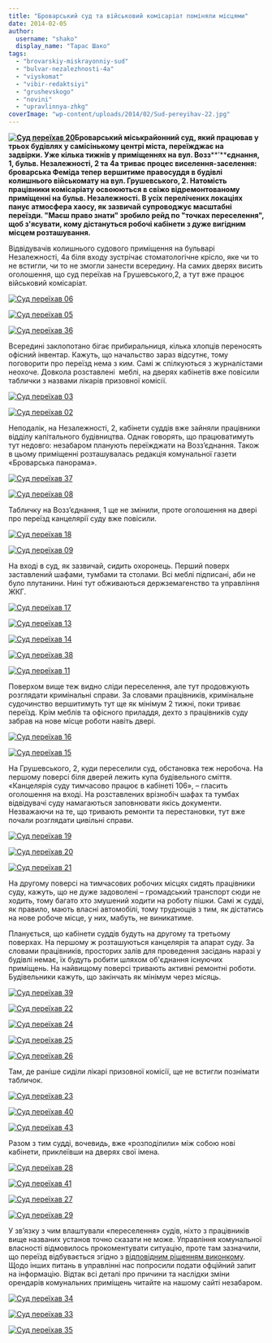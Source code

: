 ```yaml
---
title: "Броварський суд та військовий комісаріат поміняли місцями"
date: 2014-02-05
author: 
  username: "shako"
  display_name: "Тарас Шако"
tags: 
  - "brovarskiy-miskrayonniy-sud"
  - "bulvar-nezalezhnosti-4a"
  - "viyskomat"
  - "vibir-redaktsiyi"
  - "grushevskogo"
  - "novini"
  - "upravlinnya-zhkg"
coverImage: "wp-content/uploads/2014/02/Sud-pereyihav-22.jpg"
---
```


**[![Суд переїхав 20](https://mpz.brovary.org/wp-content/uploads/2014/02/Sud-pereyihav-20.jpg)](https://mpz.brovary.org/wp-content/uploads/2014/02/Sud-pereyihav-20.jpg)Броварський міськрайонний суд, який працював у трьох будівлях у самісінькому центрі міста, переїжджає на задвірки. Уже кілька тижнів у приміщеннях на вул. Возз****’****єднання, 1, бульв. Незалежності, 2 та 4а триває процес виселення-заселення: броварська Феміда тепер вершитиме правосуддя в будівлі колишнього військомату на вул. Грушевського, 2. Натомість працівники комісаріату освоюються в свіжо відремонтованому приміщенні на бульв. Незалежності. В усіх перелічених локаціях панує атмосфера хаосу, як зазвичай супроводжує масштабні переїзди. "Маєш право знати" зробило рейд по "точках переселення", щоб з'ясувати, кому дістануться робочі кабінети з дуже вигідним місцем розташування.**

Відвідувачів колишнього судового приміщення на бульварі Незалежності, 4а біля входу зустрічає стоматологічне крісло, яке чи то не встигли, чи то не змогли занести всередину. На самих дверях висить оголошення, що суд переїхав на Грушевського,2, а тут вже працює військовий комісаріат.

[![Суд переїхав 06](https://mpz.brovary.org/wp-content/uploads/2014/02/Sud-pereyihav-06.jpg)](https://mpz.brovary.org/wp-content/uploads/2014/02/Sud-pereyihav-06.jpg)

[![Суд переїхав 05](https://mpz.brovary.org/wp-content/uploads/2014/02/Sud-pereyihav-05.jpg)](https://mpz.brovary.org/wp-content/uploads/2014/02/Sud-pereyihav-05.jpg)

[![Суд переїхав 36](https://mpz.brovary.org/wp-content/uploads/2014/02/Sud-pereyihav-36.jpg)](https://mpz.brovary.org/wp-content/uploads/2014/02/Sud-pereyihav-36.jpg)

Всередині заклопотано бігає прибиральниця, кілька хлопців переносять офісний інвентар. Кажуть, що начальство зараз відсутнє, тому поговорити про переїзд нема з ким. Самі ж спілкуються з журналістами неохоче. Довкола розставлені  меблі, на дверях кабінетів вже повісили таблички з назвами лікарів призовної комісії.

[![Суд переїхав 03](https://mpz.brovary.org/wp-content/uploads/2014/02/Sud-pereyihav-03.jpg)](https://mpz.brovary.org/wp-content/uploads/2014/02/Sud-pereyihav-03.jpg)

[![Суд переїхав 02](https://mpz.brovary.org/wp-content/uploads/2014/02/Sud-pereyihav-02.jpg)](https://mpz.brovary.org/wp-content/uploads/2014/02/Sud-pereyihav-02.jpg)

Неподалік, на Незалежності, 2, кабінети суддів вже зайняли працівники відділу капітального будівництва. Однак говорять, що працюватимуть тут недовго: незабаром планують переїжджати на Возз’єднання. Також в цьому приміщенні розташувалась редакція комунальної газети «Броварська панорама».

[![Суд переїхав 37](https://mpz.brovary.org/wp-content/uploads/2014/02/Sud-pereyihav-37.jpg)](https://mpz.brovary.org/wp-content/uploads/2014/02/Sud-pereyihav-37.jpg)

[![Суд переїхав 08](https://mpz.brovary.org/wp-content/uploads/2014/02/Sud-pereyihav-08.jpg)](https://mpz.brovary.org/wp-content/uploads/2014/02/Sud-pereyihav-08.jpg)

Табличку на Возз’єднання, 1 ще не змінили, проте оголошення на двері про переїзд канцелярії суду вже повісили.

[![Суд переїхав 18](https://mpz.brovary.org/wp-content/uploads/2014/02/Sud-pereyihav-18.jpg)](https://mpz.brovary.org/wp-content/uploads/2014/02/Sud-pereyihav-18.jpg)

[![Суд переїхав 09](https://mpz.brovary.org/wp-content/uploads/2014/02/Sud-pereyihav-09.jpg)](https://mpz.brovary.org/wp-content/uploads/2014/02/Sud-pereyihav-09.jpg)

На вході в суд, як зазвичай, сидить охоронець. Перший поверх заставлений шафами, тумбами та столами. Всі меблі підписані, аби не було плутанини. Нині тут обживаються держземагенство та управління ЖКГ.

[![Суд переїхав 17](https://mpz.brovary.org/wp-content/uploads/2014/02/Sud-pereyihav-17.jpg)](https://mpz.brovary.org/wp-content/uploads/2014/02/Sud-pereyihav-17.jpg)

[![Суд переїхав 13](https://mpz.brovary.org/wp-content/uploads/2014/02/Sud-pereyihav-13.jpg)](https://mpz.brovary.org/wp-content/uploads/2014/02/Sud-pereyihav-13.jpg)

[![Суд переїхав 14](https://mpz.brovary.org/wp-content/uploads/2014/02/Sud-pereyihav-14.jpg)](https://mpz.brovary.org/wp-content/uploads/2014/02/Sud-pereyihav-14.jpg)

[![Суд переїхав 38](https://mpz.brovary.org/wp-content/uploads/2014/02/Sud-pereyihav-38.jpg)](https://mpz.brovary.org/wp-content/uploads/2014/02/Sud-pereyihav-38.jpg)

[![Суд переїхав 11](https://mpz.brovary.org/wp-content/uploads/2014/02/Sud-pereyihav-11.jpg)](https://mpz.brovary.org/wp-content/uploads/2014/02/Sud-pereyihav-11.jpg)

Поверхом вище теж видно сліди переселення, але тут продовжують розглядати кримінальні справи. За словами працівників, кримінальне судочинство вершитимуть тут ще як мінімум 2 тижні, поки триває переїзд. Крім меблів та офісного приладдя, дехто з працівників суду забрав на нове місце роботи навіть двері.

[![Суд переїхав 16](https://mpz.brovary.org/wp-content/uploads/2014/02/Sud-pereyihav-16.jpg)](https://mpz.brovary.org/wp-content/uploads/2014/02/Sud-pereyihav-16.jpg)

[![Суд переїхав 15](https://mpz.brovary.org/wp-content/uploads/2014/02/Sud-pereyihav-15.jpg)](https://mpz.brovary.org/wp-content/uploads/2014/02/Sud-pereyihav-15.jpg)

На Грушевського, 2, куди переселили суд, обстановка теж неробоча. На першому поверсі біля дверей лежить купа будівельного сміття. «Канцелярія суду тимчасово працює в кабінеті 106», – гласить оголошення на вході. На розставлених врізнобіч шафах та тумбах відвідувачі суду намагаються заповнювати якісь документи. Незважаючи на те, що тривають ремонти та перестановки, тут вже почали розглядати цивільні справи.

[![Суд переїхав 19](https://mpz.brovary.org/wp-content/uploads/2014/02/Sud-pereyihav-19.jpg)](https://mpz.brovary.org/wp-content/uploads/2014/02/Sud-pereyihav-19.jpg)

[![Суд переїхав 20](https://mpz.brovary.org/wp-content/uploads/2014/02/Sud-pereyihav-20.jpg)](https://mpz.brovary.org/wp-content/uploads/2014/02/Sud-pereyihav-20.jpg)

[![Суд переїхав 21](https://mpz.brovary.org/wp-content/uploads/2014/02/Sud-pereyihav-21.jpg)](https://mpz.brovary.org/wp-content/uploads/2014/02/Sud-pereyihav-21.jpg)

На другому поверсі на тимчасових робочих місцях сидять працівники суду, кажуть, що не дуже задоволені – громадський транспорт сюди не ходить, тому багато хто змушений ходити на роботу пішки. Самі ж судді, як правило, мають власні автомобілі, тому труднощів з тим, як дістатись на нове робоче місце, у них, мабуть, не виникатиме.

Планується, що кабінети суддів будуть на другому та третьому поверхах. На першому ж розташуються канцелярія та апарат суду. За словами працівників, просторих залів для проведення засідань наразі у будівлі немає, їх будуть робити шляхом об'єднання існуючих приміщень. На найвищому поверсі тривають активні ремонтні роботи. Будівельники кажуть, що закінчать як мінімум через місяць.

[![Суд переїхав 39](https://mpz.brovary.org/wp-content/uploads/2014/02/Sud-pereyihav-39.jpg)](https://mpz.brovary.org/wp-content/uploads/2014/02/Sud-pereyihav-39.jpg)

[![Суд переїхав 22](https://mpz.brovary.org/wp-content/uploads/2014/02/Sud-pereyihav-22.jpg)](https://mpz.brovary.org/wp-content/uploads/2014/02/Sud-pereyihav-22.jpg)

[![Суд переїхав 24](https://mpz.brovary.org/wp-content/uploads/2014/02/Sud-pereyihav-24.jpg)](https://mpz.brovary.org/wp-content/uploads/2014/02/Sud-pereyihav-24.jpg)

[![Суд переїхав 25](https://mpz.brovary.org/wp-content/uploads/2014/02/Sud-pereyihav-25.jpg)](https://mpz.brovary.org/wp-content/uploads/2014/02/Sud-pereyihav-25.jpg)

[![Суд переїхав 26](https://mpz.brovary.org/wp-content/uploads/2014/02/Sud-pereyihav-26.jpg)](https://mpz.brovary.org/wp-content/uploads/2014/02/Sud-pereyihav-26.jpg)

Там, де раніше сиділи лікарі призовної комісії, ще не встигли познімати табличок.

[![Суд переїхав 23](https://mpz.brovary.org/wp-content/uploads/2014/02/Sud-pereyihav-23.jpg)](https://mpz.brovary.org/wp-content/uploads/2014/02/Sud-pereyihav-23.jpg)

[![Суд переїхав 40](https://mpz.brovary.org/wp-content/uploads/2014/02/Sud-pereyihav-40.jpg)](https://mpz.brovary.org/wp-content/uploads/2014/02/Sud-pereyihav-40.jpg)

[![Суд переїхав 43](https://mpz.brovary.org/wp-content/uploads/2014/02/Sud-pereyihav-43.jpg)](https://mpz.brovary.org/wp-content/uploads/2014/02/Sud-pereyihav-43.jpg)

Разом з тим судді, вочевидь, вже «розподілили» між собою нові кабінети, приклеївши на дверях свої імена.

[![Суд переїхав 28](https://mpz.brovary.org/wp-content/uploads/2014/02/Sud-pereyihav-28.jpg)](https://mpz.brovary.org/wp-content/uploads/2014/02/Sud-pereyihav-28.jpg)

[![Суд переїхав 41](https://mpz.brovary.org/wp-content/uploads/2014/02/Sud-pereyihav-41.jpg)](https://mpz.brovary.org/wp-content/uploads/2014/02/Sud-pereyihav-41.jpg)

[![Суд переїхав 27](https://mpz.brovary.org/wp-content/uploads/2014/02/Sud-pereyihav-27.jpg)](https://mpz.brovary.org/wp-content/uploads/2014/02/Sud-pereyihav-27.jpg)

[![Суд переїхав 29](https://mpz.brovary.org/wp-content/uploads/2014/02/Sud-pereyihav-29.jpg)](https://mpz.brovary.org/wp-content/uploads/2014/02/Sud-pereyihav-29.jpg)

У зв’язку з чим влаштували «переселення» судів, ніхто з працівників вище названих установ точно сказати не може. Управління комунальної власності відмовилось прокоментувати ситуацію, проте там зазначили, що переїзд відбувається згідно з [відповідним рішенням виконкому](http://docs.pravo-znaty.org.ua/p11395/14.01.2014/29). Щодо інших питань в управлінні нас попросили подати офційний запит на інформацію. Відтак всі деталі про причини та наслідки зміни орендарів комунальних приміщень читайте на нашому сайті незабаром.

[![Суд переїхав 34](https://mpz.brovary.org/wp-content/uploads/2014/02/Sud-pereyihav-34.jpg)](https://mpz.brovary.org/wp-content/uploads/2014/02/Sud-pereyihav-34.jpg)

[![Суд переїхав 33](https://mpz.brovary.org/wp-content/uploads/2014/02/Sud-pereyihav-33.jpg)](https://mpz.brovary.org/wp-content/uploads/2014/02/Sud-pereyihav-33.jpg)

[![Суд переїхав 35](https://mpz.brovary.org/wp-content/uploads/2014/02/Sud-pereyihav-35.jpg)](https://mpz.brovary.org/wp-content/uploads/2014/02/Sud-pereyihav-35.jpg)
